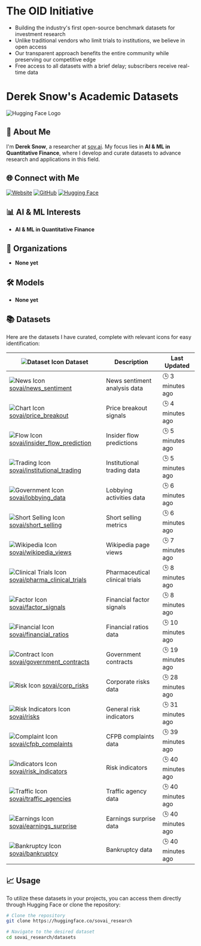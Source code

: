 # The OID Initiative

* Building the industry's first open-source benchmark datasets for investment research
* Unlike traditional vendors who limit trials to institutions, we believe in open access
* Our transparent approach benefits the entire community while preserving our competitive edge
* Free access to all datasets with a brief delay; subscribers receive real-time data


# Derek Snow's Academic Datasets

![Hugging Face Logo](https://huggingface.co/front/assets/huggingface_logo-noborder.svg)


## 👋 About Me

I'm **Derek Snow**, a researcher at [sov.ai](https://sov.ai). My focus lies in **AI & ML in Quantitative Finance**, where I develop and curate datasets to advance research and applications in this field.

## 🌐 Connect with Me

[![Website](https://img.icons8.com/ios-filled/24/000000/domain.png)](https://sov.ai) 
[![GitHub](https://img.icons8.com/ios-filled/24/000000/github.png)](https://github.com/sovai_research) 
[![Hugging Face](https://img.icons8.com/ios-filled/24/000000/hugging-face.png)](https://huggingface.co/sovai_research)

## 📊 AI & ML Interests

- **AI & ML in Quantitative Finance**

## 📁 Organizations

- **None yet**

## 🛠️ Models

- **None yet**

## 📚 Datasets

Here are the datasets I have curated, complete with relevant icons for easy identification:

| ![Dataset Icon](https://img.icons8.com/ios-filled/24/000000/database.png) **Dataset** | **Description** | **Last Updated** |
| --- | --- | --- |
| ![News Icon](https://img.icons8.com/ios-filled/24/000000/news.png) [sovai/news_sentiment](https://huggingface.co/sovai/news_sentiment) | News sentiment analysis data | 🕒 3 minutes ago |
| ![Chart Icon](https://img.icons8.com/ios-filled/24/000000/chart.png) [sovai/price_breakout](https://huggingface.co/sovai/price_breakout) | Price breakout signals | 🕒 4 minutes ago |
| ![Flow Icon](https://img.icons8.com/ios-filled/24/000000/flow-chart.png) [sovai/insider_flow_prediction](https://huggingface.co/sovai/insider_flow_prediction) | Insider flow predictions | 🕒 5 minutes ago |
| ![Trading Icon](https://img.icons8.com/ios-filled/24/000000/trading.png) [sovai/institutional_trading](https://huggingface.co/sovai/institutional_trading) | Institutional trading data | 🕒 5 minutes ago |
| ![Government Icon](https://img.icons8.com/ios-filled/24/000000/government.png) [sovai/lobbying_data](https://huggingface.co/sovai/lobbying_data) | Lobbying activities data | 🕒 6 minutes ago |
| ![Short Selling Icon](https://img.icons8.com/ios-filled/24/000000/short-selling.png) [sovai/short_selling](https://huggingface.co/sovai/short_selling) | Short selling metrics | 🕒 6 minutes ago |
| ![Wikipedia Icon](https://img.icons8.com/ios-filled/24/000000/wikipedia.png) [sovai/wikipedia_views](https://huggingface.co/sovai/wikipedia_views) | Wikipedia page views | 🕒 7 minutes ago |
| ![Clinical Trials Icon](https://img.icons8.com/ios-filled/24/000000/clinical-trial.png) [sovai/pharma_clinical_trials](https://huggingface.co/sovai/pharma_clinical_trials) | Pharmaceutical clinical trials | 🕒 8 minutes ago |
| ![Factor Icon](https://img.icons8.com/ios-filled/24/000000/factor.png) [sovai/factor_signals](https://huggingface.co/sovai/factor_signals) | Financial factor signals | 🕒 8 minutes ago |
| ![Financial Icon](https://img.icons8.com/ios-filled/24/000000/financial.png) [sovai/financial_ratios](https://huggingface.co/sovai/financial_ratios) | Financial ratios data | 🕒 10 minutes ago |
| ![Contract Icon](https://img.icons8.com/ios-filled/24/000000/contract.png) [sovai/government_contracts](https://huggingface.co/sovai/government_contracts) | Government contracts | 🕒 19 minutes ago |
| ![Risk Icon](https://img.icons8.com/ios-filled/24/000000/risk.png) [sovai/corp_risks](https://huggingface.co/sovai/corp_risks) | Corporate risks data | 🕒 28 minutes ago |
| ![Risk Indicators Icon](https://img.icons8.com/ios-filled/24/000000/risk-indicators.png) [sovai/risks](https://huggingface.co/sovai/risks) | General risk indicators | 🕒 31 minutes ago |
| ![Complaint Icon](https://img.icons8.com/ios-filled/24/000000/complaint.png) [sovai/cfpb_complaints](https://huggingface.co/sovai/cfpb_complaints) | CFPB complaints data | 🕒 39 minutes ago |
| ![Indicators Icon](https://img.icons8.com/ios-filled/24/000000/indicators.png) [sovai/risk_indicators](https://huggingface.co/sovai/risk_indicators) | Risk indicators | 🕒 40 minutes ago |
| ![Traffic Icon](https://img.icons8.com/ios-filled/24/000000/traffic.png) [sovai/traffic_agencies](https://huggingface.co/sovai/traffic_agencies) | Traffic agency data | 🕒 40 minutes ago |
| ![Earnings Icon](https://img.icons8.com/ios-filled/24/000000/earnings.png) [sovai/earnings_surprise](https://huggingface.co/sovai/earnings_surprise) | Earnings surprise data | 🕒 40 minutes ago |
| ![Bankruptcy Icon](https://img.icons8.com/ios-filled/24/000000/bankruptcy.png) [sovai/bankruptcy](https://huggingface.co/sovai/bankruptcy) | Bankruptcy data | 🕒 40 minutes ago |

## 📈 Usage

To utilize these datasets in your projects, you can access them directly through Hugging Face or clone the repository:

```bash
# Clone the repository
git clone https://huggingface.co/sovai_research

# Navigate to the desired dataset
cd sovai_research/datasets
